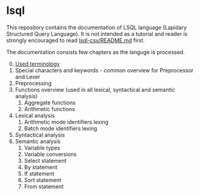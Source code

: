 # lsql

This repository contains the documentation of LSQL language (Lapidary Structured Query Language). 
It is not intended as a tutorial and reader is strongly encouraged to read [lsql-csv/README.md](https://github.com/stastnypremysl/lsql-csv/blob/master/README.md) first.

The documentation consists few chapters as the languge is processed.

0) [Used terminology](https://github.com/stastnypremysl/lsql/blob/main/docs/used-terminology.md)
1) Special characters and keywords - common overview for Preprocessor and Lexer
2) Preprocessing
3) Functions overview (used in all lexical, syntactical and semantic analysis)
    1) Aggregate functions
    2) Arithmetic functions
4) Lexical analysis
    1) Arithmetic mode identifiers lexing
    2) Batch mode identifiers lexing
5) Syntactical analysis
6) Semantic analysis
    1) Variable types
    2) Variable conversions
    4) Select statement
    5) By statement
    6) If statement
    7) Sort statement
    8) From statement
